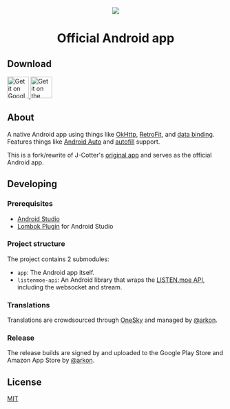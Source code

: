 <div align="center">
	<img src="https://lolisafe.moe/DJwzPbWD.png" />
</div>
<h1 align="center">Official Android app</h1>

## Download

<a href="https://play.google.com/store/apps/details?id=me.echeung.moemoekyun">
  <img height="50" alt="Get it on Google Play"
       src="https://play.google.com/intl/en_us/badges/images/apps/en-play-badge.png" />
</a>

<!--
<a href="https://f-droid.org/app/me.echeung.moemoekyun.fdroid">
  <img height="50" alt="Get it on F-Droid"
       src="https://f-droid.org/badge/get-it-on.png">
</a>
-->

<a href="https://www.amazon.com/gp/product/B075VJFSTL/ref=mas_pm_listen_moe">
  <img height="50" alt="Get it on the Amazon app store"
       src="https://images-na.ssl-images-amazon.com/images/G/01/mobile-apps/devportal2/res/images/amazon-underground-app-us-white.png" />
</a>


## About

A native Android app using things like [OkHttp](http://square.github.io/okhttp/), [RetroFit](http://square.github.io/retrofit/), and [data binding](https://developer.android.com/topic/libraries/data-binding/index.html). Features things like [Android Auto](https://www.android.com/auto/) and [autofill](https://android-developers.googleblog.com/2017/11/getting-your-android-app-ready-for.html) support.

This is a fork/rewrite of J-Cotter's [original app](https://play.google.com/store/apps/details?id=jcotter.listenmoe) and serves as the official Android app.


## Developing

### Prerequisites

- [Android Studio](https://developer.android.com/studio/index.html)
- [Lombok Plugin](https://projectlombok.org/setup/android#android-studio) for Android Studio

### Project structure

The project contains 2 submodules:
- `app`: The Android app itself.
- `listenmoe-api`: An Android library that wraps the [LISTEN.moe API](https://listen-moe.github.io/documentation/), including the websocket and stream.

### Translations

Translations are crowdsourced through [OneSky](https://osfmofb.oneskyapp.com/collaboration/project?id=271507) and managed by [@arkon](https://github.com/arkon/).

### Release

The release builds are signed by and uploaded to the Google Play Store and Amazon App Store by [@arkon](https://github.com/arkon/).


## License

[MIT](https://github.com/LISTEN-moe/android-app/blob/master/LICENSE)
